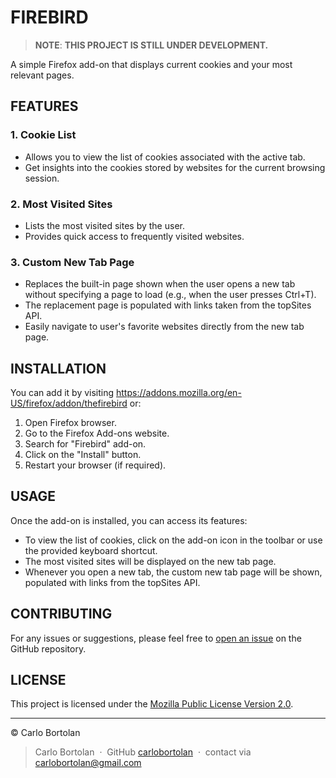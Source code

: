 # FIREBIRD

> **NOTE**: **THIS PROJECT IS STILL UNDER DEVELOPMENT.**

A simple Firefox add-on that displays current cookies and your most relevant pages.

## FEATURES

### 1. Cookie List

- Allows you to view the list of cookies associated with the active tab.
- Get insights into the cookies stored by websites for the current browsing session.

### 2. Most Visited Sites

- Lists the most visited sites by the user.
- Provides quick access to frequently visited websites.

### 3. Custom New Tab Page

- Replaces the built-in page shown when the user opens a new tab without specifying a page to load (e.g., when the user presses Ctrl+T).
- The replacement page is populated with links taken from the topSites API.
- Easily navigate to user's favorite websites directly from the new tab page.

## INSTALLATION

You can add it by visiting https://addons.mozilla.org/en-US/firefox/addon/thefirebird or:

1. Open Firefox browser.
2. Go to the Firefox Add-ons website.
3. Search for "Firebird" add-on.
4. Click on the "Install" button.
5. Restart your browser (if required).

## USAGE

Once the add-on is installed, you can access its features:

- To view the list of cookies, click on the add-on icon in the toolbar or use the provided keyboard shortcut.
- The most visited sites will be displayed on the new tab page.
- Whenever you open a new tab, the custom new tab page will be shown, populated with links from the topSites API.

## CONTRIBUTING

For any issues or suggestions, please feel free to [open an issue](https://github.com/carlobrotolan/firebird/issues) on the GitHub repository.

## LICENSE

This project is licensed under the [Mozilla Public License Version 2.0](LICENSE).

---

© Carlo Bortolan

> Carlo Bortolan &nbsp;&middot;&nbsp;
> GitHub [carlobortolan](https://github.com/carlobortolan) &nbsp;&middot;&nbsp;
> contact via [carlobortolan@gmail.com](carlobortolan@gmail.com)
